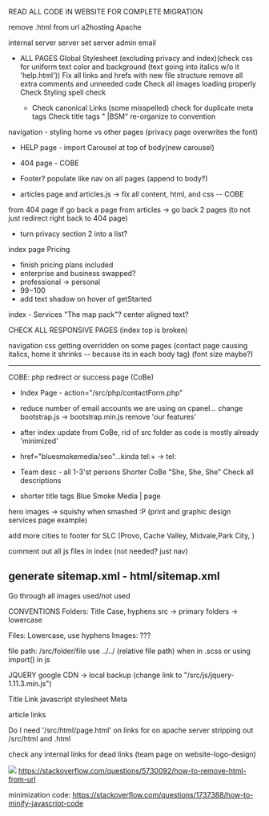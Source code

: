 READ ALL CODE IN WEBSITE FOR COMPLETE MIGRATION

remove .html from url a2hosting Apache

internal server server set server admin email

- ALL PAGES
  Global Stylesheet (excluding privacy and index)(check css for uniform text color and background (text going into italics w/o it 'help.html'))
  Fix all links and hrefs with new file structure
  remove all extra comments and unneeded code
  Check all images loading properly
  Check Styling
  spell check

  - <head>
    Check canonical Links (some misspelled)
    check for duplicate meta tags
    Check title tags " |BSM"
    re-organize to convention

navigation - styling home vs other pages
(privacy page overwrites the font)

- HELP page - import Carousel at top of body(new carousel)

- 404 page - COBE

- Footer? populate like nav on all pages (append to body?)

- articles page and articles.js -> fix all content, html, and css -- COBE

from 404 page if go back a page from articles -> go back 2 pages (to not just redirect right back to 404 page)

- turn privacy section 2 into a list?

index page Pricing

- finish pricing plans included
- enterprise and business swapped?
- professional -> personal
- $99-$100
- add text shadow on hover of getStarted

index - Services
"The map pack"?
center aligned text?

CHECK ALL RESPONSIVE PAGES (index top is broken)

navigation css getting overridden on some pages (contact page causing italics, home it shrinks -- because its in each body tag)
(font size maybe?)

---

COBE:
php redirect or success page (CoBe)

- Index Page - action="/src/php/contactForm.php"
- reduce number of email accounts we are using on cpanel...
  change bootstrap.js -> bootstrap.min.js
  remove 'our features'

- after index update from CoBe, rid of src folder as code is mostly already 'minimized'

- href="bluesmokemedia/seo"...kinda
  tel:+ -> tel:

- Team desc - all 1-3'st persons
  Shorter CoBe "She, She, She"
  Check all descriptions

- shorter title tags
  Blue Smoke Media | page

hero images -> squishy when smashed :P (print and graphic design services page example)

add more cities to footer for SLC (Provo, Cache Valley, Midvale,Park City, )

comment out all js files in index (not needed? just nav)

## generate sitemap.xml - html/sitemap.xml

Go through all images used/not used

CONVENTIONS
Folders: Title Case, hyphens
src -> primary folders -> lowercase

Files: Lowercase, use hyphens
Images: ???

file path: /src/folder/file
use ../../ (relative file path) when in .scss or using import() in js

JQUERY
google CDN -> local backup (change link to "/src/js/jquery-1.11.3.min.js")

<Head>
Title
Link
  javascript
  stylesheet
Meta
</Head>

article links

Do I need '/src/html/page.html' on links for on apache server stripping out /src/html and .html

check any internal links for dead links (team page on website-logo-design)

![](https://i.stack.imgur.com/oKRnc.png)
https://stackoverflow.com/questions/5730092/how-to-remove-html-from-url

minimization code: https://stackoverflow.com/questions/1737388/how-to-minify-javascript-code
